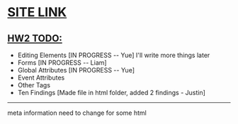 # [SITE LINK](https://teamtracker-df799.firebaseapp.com)

## [HW2 TODO:](http://classes.pint.com/cse134b/homework/hw2.html)
- Editing Elements [IN PROGRESS -- Yue] I'll write more things later
- Forms [IN PROGRESS -- Liam]
- Global Attributes [IN PROGRESS -- Yue]
- Event Attributes
- Other Tags
- Ten Findings [Made file in html folder, added 2 findings - Justin]
------------------------------------------
meta information need to change for some html

